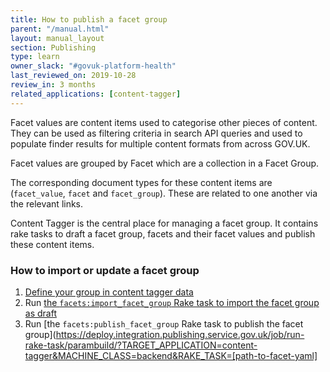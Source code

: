 ```yaml
---
title: How to publish a facet group
parent: "/manual.html"
layout: manual_layout
section: Publishing
type: learn
owner_slack: "#govuk-platform-health"
last_reviewed_on: 2019-10-28
review_in: 3 months
related_applications: [content-tagger]
---
```


Facet values are content items used to categorise other pieces of content. They can be used as filtering criteria in search API queries and used to populate finder results for multiple content formats from across GOV.UK.

Facet values are grouped by Facet which are a collection in a Facet Group.

The corresponding document types for these content items are (`facet_value`, `facet` and `facet_group`). These are related to one another via the relevant links.

Content Tagger is the central place for managing a facet group. It contains rake tasks to draft a facet group, facets and their facet values and publish these content items.

### How to import or update a facet group

1. [Define your group in content tagger data](https://raw.githubusercontent.com/alphagov/content-tagger/master/lib/data/find-eu-exit-guidance-business.yml)
1. Run [the `facets:import_facet_group` Rake task to import the facet group as draft](https://deploy.integration.publishing.service.gov.uk/job/run-rake-task/parambuild/?TARGET_APPLICATION=content-tagger&MACHINE_CLASS=backend&RAKE_TASK=facets:import_facet_group[path-to-facet-yaml])
1. Run [the `facets:publish_facet_group` Rake task to publish the facet group](https://deploy.integration.publishing.service.gov.uk/job/run-rake-task/parambuild/?TARGET_APPLICATION=content-tagger&MACHINE_CLASS=backend&RAKE_TASK=[path-to-facet-yaml]
